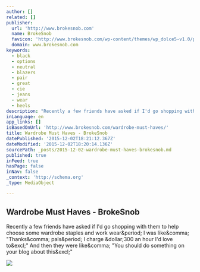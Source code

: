```yaml
---
author: []
related: []
publisher:
  url: 'http://www.brokesnob.com'
  name: BrokeSnob
  favicon: 'http://www.brokesnob.com/wp-content/themes/wp_dolce5-v1.0/panel/img/favicon.ico'
  domain: www.brokesnob.com
keywords:
  - black
  - options
  - neutral
  - blazers
  - pair
  - great
  - cie
  - jeans
  - wear
  - heels
description: "Recently a few friends have asked if I'd go shopping with them to help choose some wardrobe staples and work wear. I was like, \"Thanks, pals. I charge $300 an hour I'd love to!\" And then they were like, \"You should do something on your blog about this!\""
inLanguage: en
app_links: []
isBasedOnUrl: 'http://www.brokesnob.com/wardrobe-must-haves/'
title: Wardrobe Must Haves - BrokeSnob
datePublished: '2015-12-02T18:21:12.367Z'
dateModified: '2015-12-02T18:20:14.136Z'
sourcePath: _posts/2015-12-02-wardrobe-must-haves-brokesnob.md
published: true
inFeed: true
hasPage: false
inNav: false
_context: 'http://schema.org'
_type: MediaObject

---
```

<article style=""><h1>Wardrobe Must Haves - BrokeSnob</h1><p>Recently a few friends have asked if I'd go shopping with them to help choose some wardrobe staples and work wear&amp;period; I was like&amp;comma; "Thanks&amp;comma; pals&amp;period; I charge &amp;dollar;300 an hour I'd love to&amp;excl;" And then they were like&amp;comma; "You should do something on your blog about this&amp;excl;"</p><img src="http://www.brokesnob.com/wp-content/uploads/2015/10/BurberryTrench.jpg" /></article>